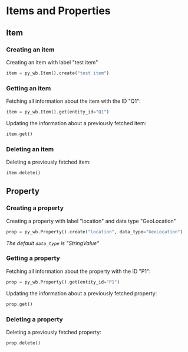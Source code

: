 # Items and Properties

## Item

### Creating an item

Creating an item with label "test item"

```py
item = py_wb.Item().create("test item")
```

### Getting an item

Fetching all information about the item with the ID "Q1":

```py
item = py_wb.Item().get(entity_id="Q1")
```

Updating the information about a previously fetched item:

```py
item.get()
```

### Deleting an item

Deleting a previously fetched item:

```py
item.delete()
```

## Property

### Creating a property

Creating a property with label "location" and data type "GeoLocation"

```py
prop = py_wb.Property().create("location", data_type="GeoLocation")
```

_The default `data_type` is "StringValue"_

### Getting a property

Fetching all information about the property with the ID "P1":

```py
prop = py_wb.Property().get(entity_id="P1")
```

Updating the information about a previously fetched property:

```py
prop.get()
```

### Deleting a property

Deleting a previously fetched property:

```py
prop.delete()
```
